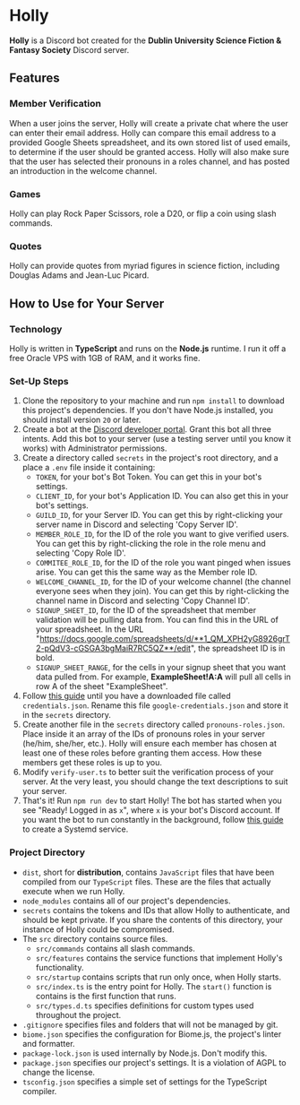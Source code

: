 # Holly

**Holly** is a Discord bot created for the **Dublin University Science Fiction & Fantasy Society** Discord server.

## Features
### Member Verification
When a user joins the server, Holly will create a private chat where the user can enter their email address. Holly can compare this email address to a provided Google Sheets spreadsheet, and its own stored list of used emails, to determine if the user should be granted access. Holly will also make sure that the user has selected their pronouns in a roles channel, and has posted an introduction in the welcome channel.

### Games
Holly can play Rock Paper Scissors, role a D20, or flip a coin using slash commands.

### Quotes
Holly can provide quotes from myriad figures in science fiction, including Douglas Adams and Jean-Luc Picard.

## How to Use for Your Server

### Technology
Holly is written in **TypeScript** and runs on the **Node.js** runtime. I run it off a free Oracle VPS with 1GB of RAM, and it works fine.

### Set-Up Steps
1. Clone the repository to your machine and run `npm install` to download this project's dependencies. If you don't have Node.js installed, you should install version `20` or later.
2. Create a bot at the [Discord developer portal](https://discord.com/developers/applications). Grant this bot all three intents. Add this bot to your server (use a testing server until you know it works) with Administrator permissions.
3. Create a directory called `secrets` in the project's root directory, and a place a `.env` file inside it containing:
    - `TOKEN`, for your bot's Bot Token. You can get this in your bot's settings.
    - `CLIENT_ID`, for your bot's Application ID. You can also get this in your bot's settings.
    - `GUILD_ID`, for your Server ID. You can get this by right-clicking your server name in Discord and selecting 'Copy Server ID'.
    - `MEMBER_ROLE_ID`, for the ID of the role you want to give verified users. You can get this by right-clicking the role in the role menu and selecting 'Copy Role ID'.
    - `COMMITEE_ROLE_ID`, for the ID of the role you want pinged when issues arise. You can get this the same way as the Member role ID.
    - `WELCOME_CHANNEL_ID`, for the ID of your welcome channel (the channel everyone sees when they join). You can get this by right-clicking the channel name in Discord and selecting 'Copy Channel ID'.
    - `SIGNUP_SHEET_ID`, for the ID of the spreadsheet that member validation will be pulling data from. You can find this in the URL of your spreadsheet. In the URL "https://docs.google.com/spreadsheets/d/**1_QM_XPH2yG8926grT2-pQdV3-cGSGA3bgMaiR7RC5QZ**/edit", the spreadsheet ID is in bold.
    - `SIGNUP_SHEET_RANGE`, for the cells in your signup sheet that you want data pulled from. For example, **ExampleSheet!A:A** will pull all cells in row A of the sheet "ExampleSheet".
4. Follow [this guide](https://developers.google.com/sheets/api/quickstart/nodejs) until you have a downloaded file called `credentials.json`. Rename this file `google-credentials.json` and store it in the `secrets` directory.
5. Create another file in the `secrets` directory called `pronouns-roles.json`. Place inside it an array of the IDs of pronouns roles in your server (he/him, she/her, etc.). Holly will ensure each member has chosen at least one of these roles before granting them access. How these members get these roles is up to you.
6. Modify `verify-user.ts` to better suit the verification process of your server. At the very least, you should change the text descriptions to suit your server.
7. That's it! Run `npm run dev` to start Holly! The bot has started when you see "Ready! Logged in as `x`", where `x` is your bot's Discord account. If you want the bot to run constantly in the background, follow [this guide](https://linuxhandbook.com/create-systemd-services/) to create a Systemd service.

### Project Directory
- `dist`, short for **distribution**, contains `JavaScript` files that have been compiled from our `TypeScript` files. These are the files that actually execute when we run Holly.
- `node_modules` contains all of our project's dependencies.
- `secrets` contains the tokens and IDs that allow Holly to authenticate, and should be kept private. If you share the contents of this directory, your instance of Holly could be compromised.
- The `src` directory contains source files.
    - `src/commands` contains all slash commands.
    - `src/features` contains the service functions that implement Holly's functionality.
    - `src/startup` contains scripts that run only once, when Holly starts.
    - `src/index.ts` is the entry point for Holly. The `start()` function is contains is the first function that runs.
    - `src/types.d.ts` specifies definitions for custom types used throughout the project.
- `.gitignore` specifies files and folders that will not be managed by git.
- `biome.json` specifies the configuration for Biome.js, the project's linter and formatter.
- `package-lock.json` is used internally by Node.js. Don't modify this.
- `package.json` specifies our project's settings. It is a violation of AGPL to change the license.
- `tsconfig.json` specifies a simple set of settings for the TypeScript compiler.